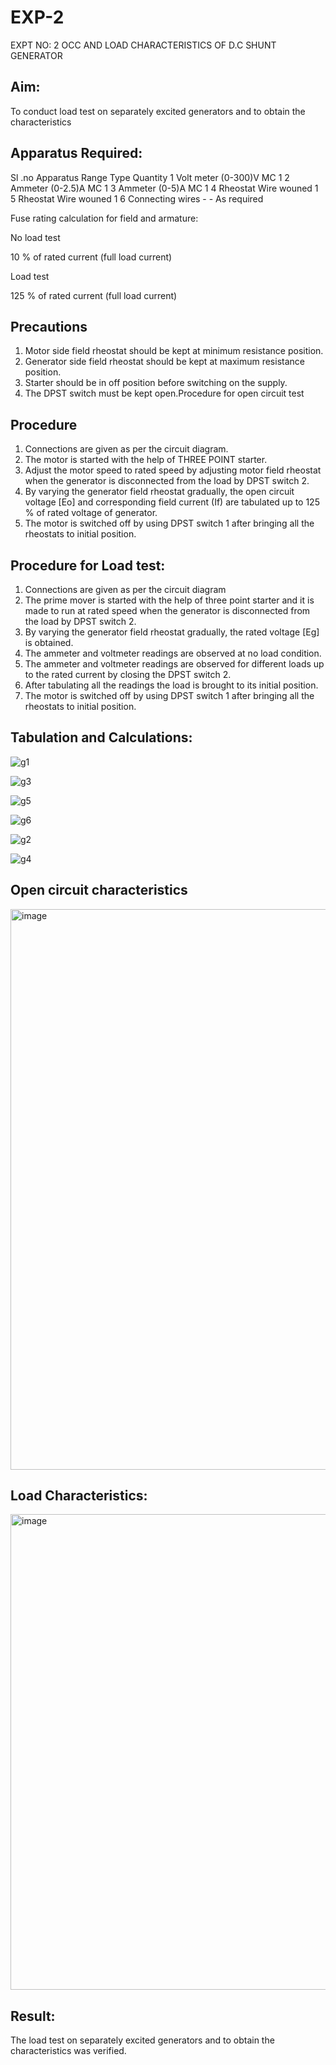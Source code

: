 # EXP-2
EXPT NO: 2 OCC AND LOAD CHARACTERISTICS OF D.C SHUNT GENERATOR

## Aim:
To conduct load test on separately excited generators and to obtain the characteristics

## Apparatus Required:

Sl .no	Apparatus	Range	Type	Quantity
1	Volt meter	(0-300)V	MC	1
2	Ammeter	(0-2.5)A	MC	1
3	Ammeter	(0-5)A	MC	1
4	Rheostat		Wire wouned	1
5	Rheostat		Wire wouned	1
6	Connecting wires	-	-	As required

Fuse rating calculation for field and armature:

No load test

10 % of rated current (full load current)

Load test

125 % of rated current (full load current)

## Precautions

1.   Motor side field rheostat should be kept at minimum resistance position.
2.   Generator side field rheostat should be kept at maximum resistance position.
3.   Starter should be in off position before switching on the supply.
4.   The DPST switch must be kept open.Procedure for open circuit test
## Procedure
1.   Connections are given as per the circuit diagram.
2.   The motor is started with the help of THREE POINT starter.
3.   Adjust the motor speed to rated speed by adjusting motor field rheostat when the generator is disconnected from the load by DPST switch 2.
4.   By  varying  the  generator  field  rheostat  gradually,  the  open  circuit  voltage  [Eo]  and corresponding field current (If) are tabulated up to 125 % of rated voltage of generator.
5.   The motor is switched off by using DPST switch 1 after bringing all the rheostats to initial position.

## Procedure for Load test:

1.   Connections are given as per the circuit diagram
2.   The prime mover is started with the help of three point starter and it is made to run at rated speed when the generator is disconnected from the load by DPST switch 2.
3.   By varying the generator field rheostat gradually, the rated voltage [Eg] is obtained.
4.   The ammeter and voltmeter readings are observed at no load condition.
5.   The ammeter and voltmeter readings are observed for different loads up to the rated current by closing the DPST switch 2.
6.   After tabulating all the readings the load is brought to its initial position.
7.   The motor is switched off by using DPST switch 1 after bringing all the rheostats to initial position.

## Tabulation and Calculations:

![g1](https://github.com/user-attachments/assets/8925f4e8-d67b-4db3-bc18-b2c105252469)

![g3](https://github.com/user-attachments/assets/67547ad0-e468-416c-ad18-9f8473902fcc)

![g5](https://github.com/user-attachments/assets/efcd0918-8104-4251-94c9-bdb78ea2d454)

![g6](https://github.com/user-attachments/assets/9638ea54-c5fe-46c0-8a9c-6d988bea3f7e)

![g2](https://github.com/user-attachments/assets/1ea3fe88-ea9b-4eb4-9fd1-232563934762)

![g4](https://github.com/user-attachments/assets/bd971618-ae7d-4c2c-824c-466040272005)


## Open circuit characteristics

<img width="1033" height="897" alt="image" src="https://github.com/user-attachments/assets/271cd173-1807-4fcd-9306-b30a6bcae80a" />

## Load Characteristics:

<img width="1037" height="761" alt="image" src="https://github.com/user-attachments/assets/e55cff85-20c5-4099-b168-1e4814db890c" />

 
## Result:

The load test on separately excited generators and to obtain the characteristics was verified.
